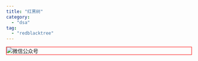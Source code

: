 ```yaml
---
title: "红黑树"
category:
  - "dsa"
tag:
  - "redblacktree"
---
```



<img style="border:1px red solid; display:block; margin:0 auto;" :src="$withBase('/qrcode.jpg')" alt="微信公众号" />

